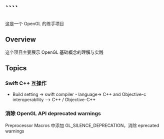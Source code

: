 # ````

这是一个 OpenGL 的练手项目

## Overview

这个项目主要展示 OpenGL 基础概念的理解与实践

## Topics

### Swift C++ 互操作

- Build setting -> swift compiler - language-> C++ and Objective-c interoperabllity -->  C++ / Objective-C++

### 消除 OpenGL API deprecated warnings

 Preprocessor Macros 中添加 GL_SILENCE_DEPRECATION，消除 eprecated warnings
